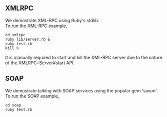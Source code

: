 ## XMLRPC
We demostrate XML-RPC using Ruby's stdlib.  
To run the XML-RPC example,  
````
cd xmlrpc
ruby lib/server.rb &
ruby test.rb
kill %
````

It is manually required to start and kill the XML-RPC server due to the nature of the XMLRPC::Server#start API.



## SOAP
We demostrate talking with SOAP services using the popular gem
'savon'.  
To run the SOAP example,  
````
cd soap
ruby test.rb
````
